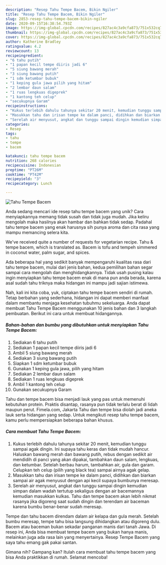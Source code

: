 ```yaml
---
description: "Resep Tahu Tempe Bacem, Bikin Ngiler"
title: "Resep Tahu Tempe Bacem, Bikin Ngiler"
slug: 2853-resep-tahu-tempe-bacem-bikin-ngiler
date: 2020-09-15T16:38:54.793Z
image: https://img-global.cpcdn.com/recipes/827ac4c3a9cfa873/751x532cq70/tahu-tempe-bacem-foto-resep-utama.jpg
thumbnail: https://img-global.cpcdn.com/recipes/827ac4c3a9cfa873/751x532cq70/tahu-tempe-bacem-foto-resep-utama.jpg
cover: https://img-global.cpcdn.com/recipes/827ac4c3a9cfa873/751x532cq70/tahu-tempe-bacem-foto-resep-utama.jpg
author: Katherine Bradley
ratingvalue: 4.2
reviewcount: 13
recipeingredient:
- "6 tahu putih"
- "1 papan kecil tempe diiris jadi 6"
- "5 siung bawang merah"
- "3 siung bawang putih"
- "1 sdm ketumbar bubuk"
- "1 keping gula jawa pilih yang hitam"
- "2 lembar daun salam"
- "1 ruas lengkuas digeprek"
- "1 kantong teh celup"
- "secukupnya Garam"
recipeinstructions:
- "Kukus terlebih dahulu tahunya sekitar 20 menit, kemudian tunggu sampai agak dingin. Ini supaya tahu keras dan tidak mudah hancur. Haluskan bawang merah dan bawang putih, rebus dengan sedikit air mendidih di panci yang akan dipakai, tambahkan daun salam, lengkuas, dan ketumbar. Setelah berbau harum, tambahkan air, gula dan garam. Celupkan teh celup (pilih yang black tea) sampai airnya agak gelap."
- "Masukkan tahu dan irisan tempe ke dalam panci, didihkan dan biarkan sampai air agak menyusut dengan api kecil supaya bumbunya meresap."
- "Serelah air menyusut, angkat dan tunggu sampai dingin kemudian simpan dalam wadah tertutup sekaligus dengan air bacemannya kemudian masukkan kulkas. Tahu dan tempe bacem akan lebih nikmat rasanya jika digoreng saat sudah dingin dan terendam air baceman karena bumbu benar-benar sudah meresap."
categories:
- Resep
tags:
- tahu
- tempe
- bacem

katakunci: tahu tempe bacem 
nutrition: 268 calories
recipecuisine: Indonesian
preptime: "PT26M"
cooktime: "PT42M"
recipeyield: "3"
recipecategory: Lunch

---
```



![Tahu Tempe Bacem](https://img-global.cpcdn.com/recipes/827ac4c3a9cfa873/751x532cq70/tahu-tempe-bacem-foto-resep-utama.jpg)

Anda sedang mencari ide resep tahu tempe bacem yang unik? Cara menyiapkannya memang tidak susah dan tidak juga mudah. Jika keliru mengolah maka hasilnya akan hambar dan bahkan tidak sedap. Padahal tahu tempe bacem yang enak harusnya sih punya aroma dan cita rasa yang mampu memancing selera kita.

We&#39;ve received quite a number of requests for vegetarian recipe. Tahu &amp; tempe bacem, which is translated as. Bacem is tofu and tempeh simmered in coconut water, palm sugar, and spices.

Ada beberapa hal yang sedikit banyak mempengaruhi kualitas rasa dari tahu tempe bacem, mulai dari jenis bahan, kedua pemilihan bahan segar sampai cara mengolah dan menghidangkannya. Tidak usah pusing kalau ingin menyiapkan tahu tempe bacem enak di mana pun anda berada, karena asal sudah tahu triknya maka hidangan ini mampu jadi sajian istimewa.


Nah, kali ini kita coba, yuk, ciptakan tahu tempe bacem sendiri di rumah. Tetap berbahan yang sederhana, hidangan ini dapat memberi manfaat dalam membantu menjaga kesehatan tubuhmu sekeluarga. Anda dapat membuat Tahu Tempe Bacem menggunakan 10 jenis bahan dan 3 langkah pembuatan. Berikut ini cara untuk membuat hidangannya.

<!--inarticleads1-->

##### Bahan-bahan dan bumbu yang dibutuhkan untuk menyiapkan Tahu Tempe Bacem:

1. Sediakan 6 tahu putih
1. Sediakan 1 papan kecil tempe diiris jadi 6
1. Ambil 5 siung bawang merah
1. Sediakan 3 siung bawang putih
1. Siapkan 1 sdm ketumbar bubuk
1. Gunakan 1 keping gula jawa, pilih yang hitam
1. Sediakan 2 lembar daun salam
1. Sediakan 1 ruas lengkuas digeprek
1. Ambil 1 kantong teh celup
1. Gunakan secukupnya Garam


Tahu dan tempe bacem bisa menjadi lauk yang pas untuk memenuhi kebutuhan protein. Praktis disantap, rasanya pun tidak terlalu berat di lidah maupun perut. Fimela.com, Jakarta Tahu dan tempe bisa diolah jadi aneka lauk serta hidangan yang sedap. Untuk mengikuti resep tahu tempe bacem, kamu perlu mempersiapkan beberapa bahan khusus. 

<!--inarticleads2-->

##### Cara membuat Tahu Tempe Bacem:

1. Kukus terlebih dahulu tahunya sekitar 20 menit, kemudian tunggu sampai agak dingin. Ini supaya tahu keras dan tidak mudah hancur. Haluskan bawang merah dan bawang putih, rebus dengan sedikit air mendidih di panci yang akan dipakai, tambahkan daun salam, lengkuas, dan ketumbar. Setelah berbau harum, tambahkan air, gula dan garam. Celupkan teh celup (pilih yang black tea) sampai airnya agak gelap.
1. Masukkan tahu dan irisan tempe ke dalam panci, didihkan dan biarkan sampai air agak menyusut dengan api kecil supaya bumbunya meresap.
1. Serelah air menyusut, angkat dan tunggu sampai dingin kemudian simpan dalam wadah tertutup sekaligus dengan air bacemannya kemudian masukkan kulkas. Tahu dan tempe bacem akan lebih nikmat rasanya jika digoreng saat sudah dingin dan terendam air baceman karena bumbu benar-benar sudah meresap.


Tempe dan tahu bacem direndam dalam air kelapa dan gula merah. Setelah bumbu meresap, tempe tahu bisa langsung dihidangkan atau digoreng dulu. Bacem atau baceman bukan sekadar panganan manis dari tanah Jawa. Di resep ini, Anda bisa membuat tempe bacem yang bukan hanya manis, melainkan juga ada rasa lain yang menyertainya. Resep Tempe Bacem yang saya tahu emang gak pakai santan. 

Gimana nih? Gampang kan? Itulah cara membuat tahu tempe bacem yang bisa Anda praktikkan di rumah. Selamat mencoba!

